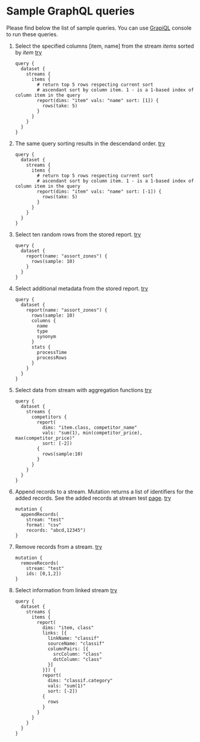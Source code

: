 # Sample GraphQL queries

Please find below the list of sample queries. You can use [GrapiQL](/graphiql) console to run these queries.


1. Select the specified columns [item, name] from the stream *items* sorted by *item*
    <a href="/graphiql" target="_blank" onclick="setQuery(event)">try</a>
    ```
    query {
      dataset {
        streams {
          items {
            # return top 5 rows respecting current sort
            # ascendant sort by column item. 1 - is a 1-based index of column item in the query         
            report(dims: "item" vals: "name" sort: [1]) {
              rows(take: 5) 
            }
          }
        }
      }
    }
    ```


2. The same query sorting results in the descendand order.
    <a href="/graphiql" target="_blank" onclick="setQuery(event)">try</a>
    ```
    query {
      dataset {
        streams {
          items {
            # return top 5 rows respecting current sort
            # ascendant sort by column item. 1 - is a 1-based index of column item in the query         
            report(dims: "item" vals: "name" sort: [-1]) {
              rows(take: 5) 
            }
          }
        }
      }
    }
    ```


3. Select ten random rows from the stored report.
    <a href="/graphiql" target="_blank" onclick="setQuery(event)">try</a>
    ```
    query {
      dataset {
        report(name: "assort_zones") {
          rows(sample: 10)
        }
      }
    }
    ```


4. Select additional metadata from the stored report.
    <a href="/graphiql" target="_blank" onclick="setQuery(event)">try</a>
    ```
    query {
      dataset {
        report(name: "assort_zones") {
          rows(sample: 10)
          columns {
            name
            type
            synonym
          }
          stats {
            processTime
            processRows
          }
        }
      }
    }
    ```

5. Select data from stream with aggregation functions
    <a href="/graphiql" target="_blank" onclick="setQuery(event)">try</a>
    ```
    query {
      dataset {
        streams {
          competitors {
            report(
              dims: "item.class, competitor_name"
              vals: "sum(1), min(competitor_price), max(competitor_price)"
              sort: [-2])
            {
              rows(sample:10)
            }
          }
        }
      }
    }
    ```


6. Append records to a stream. Mutation returns a list of identifiers for the added records. See the added records at stream test [page](/admin#/dataset/streams/test/records).
    <a href="/graphiql" target="_blank" onclick="setQuery(event)">try</a>
    ```
    mutation {
      appendRecords(
        stream: "test"
        format: "csv"
        records: "abcd,12345")
    }
    ```

6. Remove records from a stream.
    <a href="/graphiql" target="_blank" onclick="setQuery(event)">try</a>
    ```
    mutation {
      removeRecords(
        stream: "test"
        ids: [0,1,2])
    }
    ```

8. Select information from linked stream
    <a href="/graphiql" target="_blank" onclick="setQuery(event)">try</a>
    ```
    query {
      dataset {
        streams {
          items {
            report(
              dims: "item, class"
              links: [{
                linkName: "classif"
                sourceName: "classif"
                columnPairs: [{
                  srcColumn: "class"
                  dstColumn: "class"
                }]
              }]) {
              report(
                dims: "classif.category"
                vals: "sum(1)"
                sort: [-2])
              {
                rows
              }
            }
          }
        }
      }
    }
    ```

<link rel="stylesheet"
      href="//cdnjs.cloudflare.com/ajax/libs/highlight.js/11.5.1/styles/default.min.css">
<script src="//cdnjs.cloudflare.com/ajax/libs/highlight.js/11.5.1/highlight.min.js"></script>
<style>
.my-content li > code {
  white-space: pre;
  color: var(--dark);
  line-height: 1.25;
  display: block;
  background: var(--light);
  padding: 5px;
}
.my-content a[onclick="setQuery(event)"] {
  float: right;
  margin-right: 10px;
  margin-top: 20px;
}
.my-content ul > li + li,
.my-content ol > li + li {
  margin-top: 10px;
}
</style>
<script>
window.setQuery = e => {
  localStorage["graphiql:query"] = e.target.parentNode.nextSibling.innerText
}
</script>
    

